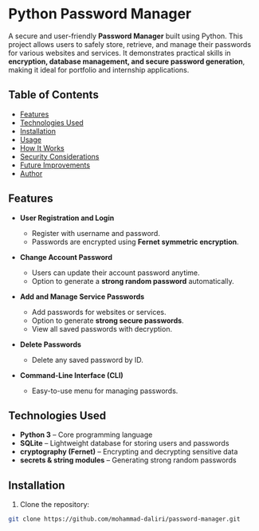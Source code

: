 # Python Password Manager

A secure and user-friendly **Password Manager** built using Python. This project allows users to safely store, retrieve, and manage their passwords for various websites and services. It demonstrates practical skills in **encryption, database management, and secure password generation**, making it ideal for portfolio and internship applications.



## Table of Contents

- [Features](#features)
- [Technologies Used](#technologies-used)
- [Installation](#installation)
- [Usage](#usage)
- [How It Works](#how-it-works)
- [Security Considerations](#security-considerations)
- [Future Improvements](#future-improvements)
- [Author](#author)



## Features

- **User Registration and Login**
  - Register with username and password.
  - Passwords are encrypted using **Fernet symmetric encryption**.

- **Change Account Password**
  - Users can update their account password anytime.
  - Option to generate a **strong random password** automatically.

- **Add and Manage Service Passwords**
  - Add passwords for websites or services.
  - Option to generate **strong secure passwords**.
  - View all saved passwords with decryption.

- **Delete Passwords**
  - Delete any saved password by ID.

- **Command-Line Interface (CLI)**
  - Easy-to-use menu for managing passwords.



## Technologies Used

- **Python 3** – Core programming language
- **SQLite** – Lightweight database for storing users and passwords
- **cryptography (Fernet)** – Encrypting and decrypting sensitive data
- **secrets & string modules** – Generating strong random passwords



## Installation

1. Clone the repository:

```bash
git clone https://github.com/mohammad-daliri/password-manager.git
